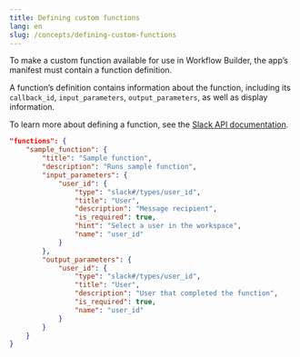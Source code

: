 ```yaml
---
title: Defining custom functions
lang: en
slug: /concepts/defining-custom-functions
---
```


To make a custom function available for use in Workflow Builder, the app’s manifest must contain a function definition. 

A function’s definition contains information about the function, including its `callback_id`, `input_parameters`, `output_parameters`, as well as display information.

To learn more about defining a function, see the [Slack API documentation](https://api.slack.com/automation/functions/custom-bolt#define-function).

```json
"functions": {
    "sample_function": {
        "title": "Sample function",
        "description": "Runs sample function",
        "input_parameters": {
            "user_id": {
                "type": "slack#/types/user_id",
                "title": "User",
                "description": "Message recipient",
                "is_required": true,
                "hint": "Select a user in the workspace",
                "name": "user_id"
            }
        },
        "output_parameters": {
            "user_id": {
                "type": "slack#/types/user_id",
                "title": "User",
                "description": "User that completed the function",
                "is_required": true,
                "name": "user_id"
            }
        }
    }
}
```